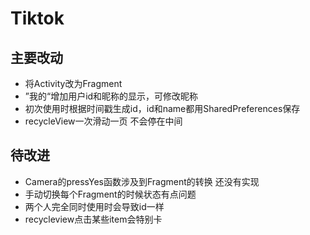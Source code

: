 # Tiktok

## 主要改动
- 将Activity改为Fragment
- ”我的“增加用户id和昵称的显示，可修改昵称
- 初次使用时根据时间戳生成id，id和name都用SharedPreferences保存
- recycleView一次滑动一页 不会停在中间


## 待改进
- Camera的pressYes函数涉及到Fragment的转换 还没有实现
- 手动切换每个Fragment的时候状态有点问题
- 两个人完全同时使用时会导致id一样
- recycleview点击某些item会特别卡

